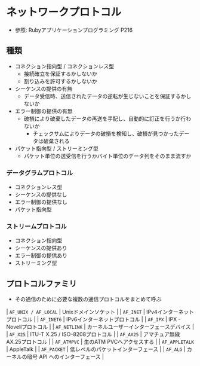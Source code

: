 # ネットワークプロトコル
- 参照: Rubyアプリケーションプログラミング P216

## 種類
- コネクション指向型 / コネクションレス型
  - 接続確立を保証するかしないか
  - 割り込みを許可するかしないか
- シーケンスの提供の有無
  - データ受信時、送信されたデータの逆転が生じないことを保証するかしないか
- エラー制御の提供の有無
  - 破損により破棄したデータの再送を手配し、自動的に訂正を行うか行わないか
    - チェックサムによりデータの破損を検知し、破損が見つかったデータは破棄される
- パケット指向型 / ストリーミング型
  - パケット単位の送受信を行うかバイト単位のデータ列をそのまま流すか

### データグラムプロトコル
- コネクションレス型
- シーケンスの提供なし
- エラー制御の提供なし
- パケット指向型

### ストリームプロトコル
- コネクション指向型
- シーケンスの提供あり
- エラー制御の提供あり
- ストリーミング型

## プロトコルファミリ
- その通信のために必要な複数の通信プロトコルをまとめて呼ぶ

| `AF_UNIX / AF_LOCAL` | Unixドメインソケット                     |
| `AF_INET`            | IPv4インターネットプロトコル             |
| `AF_INET6`           | IPv6インターネットプロトコル             |
| `AF_IPX`             | IPX - Novellプロトコル                   |
| `AF_NETLINK`         | カーネルユーザーインターフェースデバイス |
| `AF_X25`             | ITU-T X.25 / ISO-8208プロトコル          |
| `AF_AX25`            | アマチュア無線AX.25プロトコル            |
| `AF_ATMPVC`          | 生のATM PVCへアクセスする                |
| `AF_APPLETALK`       | AppleTalk                                |
| `AF_PACKET`          | 低レベルのパケットインターフェース       |
| `AF_ALG`             | カーネルの暗号 API へのインターフェース  |
